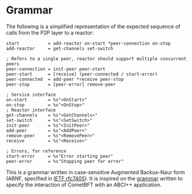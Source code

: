 # Grammar

The following is a simplified representation of the expected sequence of calls
from the P2P layer to a reactor:


```abnf
start           = add-reactor on-start *peer-connection on-stop
add-reactor     = get-channels set-switch

; Refers to a single peer, reactor should support multiple concurrent peers
peer-connection = init-peer peer-start
peer-start      = [receive] (peer-connected / start-error)
peer-connected  = add-peer *receive peer-stop
peer-stop       = [peer-error] remove-peer

; Service interface
on-start        = %s"<OnStart>"
on-stop         = %s"<OnStop>"
; Reactor interface
get-channels    = %s"<GetChannels>"
set-switch      = %s"<SetSwitch>"
init-peer       = %s"<InitPeer>"
add-peer        = %s"<AddPeer>"
remove-peer     = %s"<RemovePeer>"
receive         = %s"<Receive>"

; Errors, for reference
start-error     = %s"Error starting peer"
peer-error      = %s"Stopping peer for error"
```

This is a grammar written in case-sensitive Augmented Backus–Naur form (ABNF,
specified in [IETF rfc7405](https://datatracker.ietf.org/doc/html/rfc7405)).
It is inspired on the [grammar](../../abci/abci%2B%2B_comet_expected_behavior.md)
written to specify the interaction of CometBFT with an ABCI++ application.
